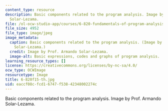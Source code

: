 ```yaml
---
content_type: resource
description: Basic components related to the program analysis. Image by Prof. Armando
  Solar-Lezama.
file: /ol-ocw-studio-app/courses/6-820-fundamentals-of-program-analysis-fall-2015/eaccf08cfcd16747f53842348002274c_6-820f15-th.jpg
file_size: 4952
file_type: image/jpeg
image_metadata:
  caption: Basic components related to the program analysis. (Image by Prof. Armando
    Solar-Lezama.)
  credit: Image by Prof. Armando Solar-Lezama.
  image-alt: Basic expressions, codes and graphs of program analysis.
learning_resource_types: []
license: https://creativecommons.org/licenses/by-nc-sa/4.0/
ocw_type: OCWImage
resourcetype: Image
title: 6-820f15-th.jpg
uid: eaccf08c-fcd1-6747-f538-42348002274c
---
```

Basic components related to the program analysis. Image by Prof. Armando Solar-Lezama.
